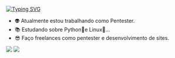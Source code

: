 [![Typing SVG](https://readme-typing-svg.herokuapp.com/?color=ff91a4&size=35&center=true&vCenter=true&width=1000&lines=Olá,+Meu+nome+é+Maicon+Daniel;Tenho+28+anos+de+idade;Sou+graduado+em+Sistemas+Informação;Pós+graduado+em+Segurança+da+Informação!+:%29)](https://git.io/typing-svg)

- 👽 Atualmente estou trabalhando como Pentester.
- 📚 Estudando sobre Python🐍e Linux🐧...
- 😎 Faço freelances como pentester e desenvolvimento de sites.

<div> 
  <a href="https://www.youtube.com/@lalamikgames5997" target="_blank"><img src="https://img.shields.io/badge/YouTube-FF0000?style=for-the-badge&logo=youtube&logoColor=white" target="_blank"></a>
  <a href="https://instagram.com/maicondaniellp" target="_blank"><img src="https://img.shields.io/badge/-Instagram-%23E4405F?style=for-the-badge&logo=instagram&logoColor=white" target="_blank"></a>
</div>
